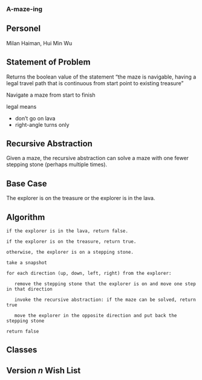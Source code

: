 ### A-maze-ing
## Personel
Milan Haiman, Hui Min Wu
## Statement of Problem
Returns the boolean value of the statement “the maze is navigable, having a legal travel path that is continuous from start point to existing treasure”

Navigate a maze from start to finish

legal means
- don’t go on lava
- right-angle turns only

## Recursive Abstraction
Given a maze, the recursive abstraction can solve a maze with one fewer stepping stone (perhaps multiple times).

## Base Case
The explorer is on the treasure or the explorer is in the lava.

## Algorithm
```
if the explorer is in the lava, return false.

if the explorer is on the treasure, return true.

otherwise, the explorer is on a stepping stone.

take a snapshot

for each direction (up, down, left, right) from the explorer:
  
   remove the stepping stone that the explorer is on and move one step in that direction
  
   invoke the recursive abstraction: if the maze can be solved, return true
  
   move the explorer in the opposite direction and put back the stepping stone

return false
```

## Classes
## Version *n* Wish List
